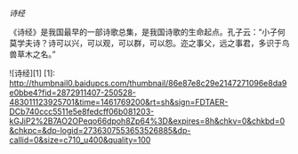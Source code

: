   *诗经*
 
《诗经》是我国最早的一部诗歌总集，是我国诗歌的生命起点。孔子云：“小子何莫学夫诗？诗可以兴，可以观，可以群，可以怨。迩之事父，远之事君，多识于鸟兽草木之名。” 


![诗经][1]
[1]: http://thumbnail0.baidupcs.com/thumbnail/86e87e8c29e2147271096e8da9e0bbe4?fid=2872911407-250528-483011123925701&time=1461769200&rt=sh&sign=FDTAER-DCb740ccc5511e5e8fedcff06b081203-kGJiP2%2B7AO2OPeqo66dpoh8Zp64%3D&expires=8h&chkv=0&chkbd=0&chkpc=&dp-logid=2736307553653526885&dp-callid=0&size=c710_u400&quality=100
